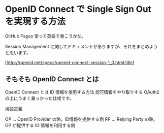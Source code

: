 OpenID Connect で Single Sign Out を実現する方法
===

GitHub Pages 使って英語で書こうかな。

Session Management に関してドキュメントがありますが、それをまとめようと思います。

[http://openid.net/specs/openid-connect-session-1_0.html:title]

そもそも OpenID Connect とは
---
OpenID Connect とは ID 情報を使用する方法
認可情報をやり取りする OAuth2 の上にうまく乗っかった仕様です。

用語定義

OP ... OpenID Provider の略。ID情報を提供する側
RP ... Relying Party の略。OP が提供する ID 情報を利用する側
